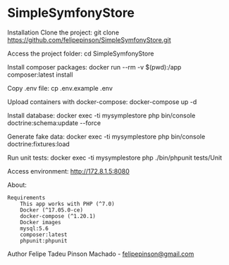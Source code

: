 # SimpleSymfonyStore

Installation
    Clone the project:
        git clone https://github.com/felipepinson/SimpleSymfonyStore.git

Access the project folder:
    cd SimpleSymfonyStore

Install composer packages:
    docker run --rm -v $(pwd):/app composer:latest install

Copy .env file:
    cp .env.example .env

Upload containers with docker-compose:
    docker-compose up -d

Install database:
    docker exec -ti mysymplestore php bin/console doctrine:schema:update --force

Generate fake data:
    docker exec -ti mysymplestore php bin/console doctrine:fixtures:load

Run unit tests:
    docker exec -ti mysymplestore php ./bin/phpunit tests/Unit

Access environment: http://172.8.1.5:8080

About:

    Requirements
        This app works with PHP (^7.0)
        Docker (^17.05.0-ce)
        docker-compose (^1.20.1)
        Docker images
        mysql:5.6
        composer:latest
        phpunit:phpunit

Author
    Felipe Tadeu Pinson Machado - felipepinson@gmail.com
